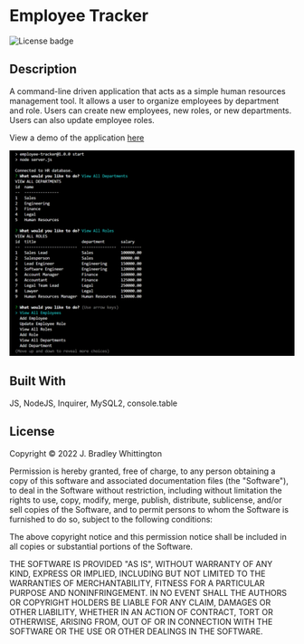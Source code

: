 # Employee Tracker
![License badge](https://img.shields.io/badge/license-MIT-blue)

## Description

A command-line driven application that acts as a simple human resources management tool. It allows a user to organize employees by department and role. Users can create new employees, new roles, or new departments. Users can also update employee roles.

View a demo of the application [here]()

![ScreenShot](./assets/images/employee-tracker_screenshot.png)


## Built With

JS, NodeJS, Inquirer, MySQL2, console.table

## License

Copyright © 2022 J. Bradley Whittington

Permission is hereby granted, free of charge, to any person obtaining a copy
of this software and associated documentation files (the "Software"), to deal
in the Software without restriction, including without limitation the rights
to use, copy, modify, merge, publish, distribute, sublicense, and/or sell
copies of the Software, and to permit persons to whom the Software is
furnished to do so, subject to the following conditions:

The above copyright notice and this permission notice shall be included in all
copies or substantial portions of the Software.

THE SOFTWARE IS PROVIDED "AS IS", WITHOUT WARRANTY OF ANY KIND, EXPRESS OR
IMPLIED, INCLUDING BUT NOT LIMITED TO THE WARRANTIES OF MERCHANTABILITY,
FITNESS FOR A PARTICULAR PURPOSE AND NONINFRINGEMENT. IN NO EVENT SHALL THE
AUTHORS OR COPYRIGHT HOLDERS BE LIABLE FOR ANY CLAIM, DAMAGES OR OTHER
LIABILITY, WHETHER IN AN ACTION OF CONTRACT, TORT OR OTHERWISE, ARISING FROM,
OUT OF OR IN CONNECTION WITH THE SOFTWARE OR THE USE OR OTHER DEALINGS IN THE
SOFTWARE.